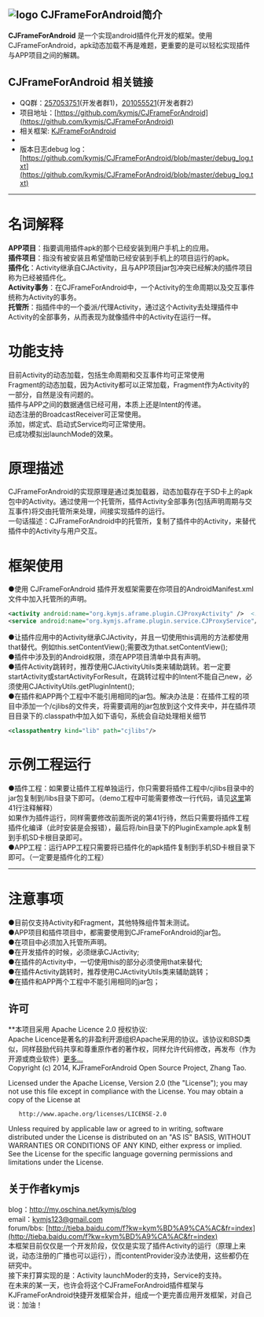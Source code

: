 ## ![logo](https://github.com/kymjs/KJFrameForAndroid/blob/master/KJFrameExample/logo.jpg) CJFrameForAndroid简介
**CJFrameForAndroid** 是一个实现android插件化开发的框架。使用CJFrameForAndroid，apk动态加载不再是难题，更重要的是可以轻松实现插件与APP项目之间的解耦。<br>

## CJFrameForAndroid 相关链接
* QQ群：[257053751](http://shang.qq.com/wpa/qunwpa?idkey=00d92c040e81d87ccd21f8d0fffb10640baaa66da45254c3bd329b6ff7d46fef)(开发者群1)，[201055521](http://jq.qq.com/?_wv=1027&k=MBVdpK)(开发者群2)
* 项目地址：[https://github.com/kymjs/CJFrameForAndroid](https://github.com/kymjs/CJFrameForAndroid)
* 相关框架: [KJFrameForAndroid](https://github.com/kymjs/KJFrameForAndroid)<br>
*
* 版本日志debug log： [https://github.com/kymjs/CJFrameForAndroid/blob/master/debug_log.txt](https://github.com/kymjs/CJFrameForAndroid/blob/master/debug_log.txt)

---
# 名词解释
**APP项目**：指要调用插件apk的那个已经安装到用户手机上的应用。<br>
**插件项目**：指没有被安装且希望借助已经安装到手机上的项目运行的apk。<br>
**插件化**：Activity继承自CJActivity，且与APP项目jar包冲突已经解决的插件项目称为已经被插件化。<br>
**Activity事务**：在CJFrameForAndroid中，一个Activity的生命周期以及交互事件统称为Activity的事务。<br>
**托管所**：指插件中的一个委派/代理Activity，通过这个Activity去处理插件中Activity的全部事务，从而表现为就像插件中的Activity在运行一样。<br>

# 功能支持
目前Activity的动态加载，包括生命周期和交互事件均可正常使用<br>
Fragment的动态加载，因为Activity都可以正常加载，Fragment作为Activity的一部分，自然是没有问题的。<br>
插件与APP之间的数据通信已经可用，本质上还是Intent的传递。<br>
动态注册的BroadcastReceiver可正常使用。<br>
添加，绑定式、启动式Service均可正常使用。<br>
已成功模拟出launchMode的效果。<br>

# 原理描述
CJFrameForAndroid的实现原理是通过类加载器，动态加载存在于SD卡上的apk包中的Activity。通过使用一个托管所，插件Activity全部事务(包括声明周期与交互事件)将交由托管所来处理，间接实现插件的运行。<br>
一句话描述：CJFrameForAndroid中的托管所，复制了插件中的Activity，来替代插件中的Activity与用户交互。<br>

# 框架使用
●使用 CJFrameForAndroid 插件开发框架需要在你项目的AndroidManifest.xml文件中加入托管所的声明。<br>
```xml
<activity android:name="org.kymjs.aframe.plugin.CJProxyActivity" />  <!-- 如果使用了插件Activity，需要添加 -->
<service android:name="org.kymjs.aframe.plugin.service.CJProxyService"/>  <!-- 如果使用了插件Service，需要添加 -->
```
●让插件应用中的Activity继承CJActivity，并且一切使用this调用的方法都使用that替代。例如this.setContentView();需要改为that.setContentView();<br>
●插件中涉及到的Android权限，须在APP项目清单中具有声明。<br>
●插件Activity跳转时，推荐使用CJActivityUtils类来辅助跳转。若一定要startActivity或startActivityForResult，在跳转过程中的Intent不能自己new，必须使用CJActivityUtils.getPluginIntent();<br>
●在插件和APP两个工程中不能引用相同的jar包。解决办法是：在插件工程的项目中添加一个/cjlibs的文件夹，将需要调用的jar包放到这个文件夹中，并在插件项目目录下的.classpath中加入如下语句，系统会自动处理相关细节
```xml
<classpathentry kind="lib" path="cjlibs"/>
```

# 示例工程运行
●插件工程：如果要让插件工程单独运行，你只需要将插件工程中/cjlibs目录中的jar包复制到/libs目录下即可。（demo工程中可能需要修改一行代码，请见[这里](https://github.com/kymjs/CJFrameForAndroid/blob/master/PluginExample/src/org/kymjs/aframe/plugin/MainActivity.java)第41行注释解释）<br>
			如果作为插件运行，同样需要修改前面所说的第41行待，然后只需要将插件工程插件化编译（此时安装是会报错），最后将/bin目录下的PluginExample.apk复制到手机SD卡根目录即可。<br>
●APP工程：运行APP工程只需要将已插件化的apk插件复制到手机SD卡根目录下即可。（一定要是插件化的工程）<br>

----

# 注意事项
●目前仅支持Activity和Fragment，其他特殊组件暂未测试。<br>
●APP项目和插件项目中，都需要使用到CJFrameForAndroid的jar包。<br>
●在项目中必须加入托管所声明。<br>
●在开发插件的时候，必须继承CJActivity;<br>
●在插件的Activity中，一切使用this的部分必须使用that来替代;<br>
●在插件Activity跳转时，推荐使用CJActivityUtils类来辅助跳转；<br>
●在插件和APP两个工程中不能引用相同的jar包；<br>

## 许可
**本项目采用 Apache Licence 2.0 授权协议:<br>
Apache Licence是著名的非盈利开源组织Apache采用的协议。该协议和BSD类似，同样鼓励代码共享和尊重原作者的著作权，同样允许代码修改，再发布（作为开源或商业软件）[更多...](http://www.oschina.net/question/12_2828)<br>
  Copyright (c) 2014, KJFrameForAndroid Open Source Project, Zhang Tao.
 
  Licensed under the Apache License, Version 2.0 (the "License");
  you may not use this file except in compliance with the License.
  You may obtain a copy of the License at
  
       http://www.apache.org/licenses/LICENSE-2.0
	   
  Unless required by applicable law or agreed to in writing, software
  distributed under the License is distributed on an "AS IS" BASIS,
  WITHOUT WARRANTIES OR CONDITIONS OF ANY KIND, either express or implied.
  See the License for the specific language governing permissions and
  limitations under the License.

## 关于作者kymjs
blog：http://my.oschina.net/kymjs/blog<br>
email：kymjs123@gmail.com<br>
forum/bbs: [http://tieba.baidu.com/f?kw=kym%BD%A9%CA%AC&fr=index](http://tieba.baidu.com/f?kw=kym%BD%A9%CA%AC&fr=index)<br>
本框架目前仅仅是一个开发阶段，仅仅是实现了插件Activity的运行（原理上来说，动态注册的广播也可以运行），而contentProvider没办法使用，这些都仍在研究中。<br>
接下来打算实现的是：Activity launchModer的支持，Service的支持。<br>
在未来的某一天，也许会将这个CJFrameForAndroid插件框架与KJFrameForAndroid快捷开发框架合并，组成一个更完善应用开发框架，对自己说：加油！<br>